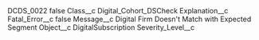 <?xml version="1.0" encoding="UTF-8"?>
<CustomMetadata xmlns="http://soap.sforce.com/2006/04/metadata" xmlns:xsi="http://www.w3.org/2001/XMLSchema-instance" xmlns:xsd="http://www.w3.org/2001/XMLSchema">
    <label>DCDS_0022</label>
    <protected>false</protected>
    <values>
        <field>Class__c</field>
        <value xsi:type="xsd:string">Digital_Cohort_DSCheck</value>
    </values>
    <values>
        <field>Explanation__c</field>
        <value xsi:nil="true"/>
    </values>
    <values>
        <field>Fatal_Error__c</field>
        <value xsi:type="xsd:boolean">false</value>
    </values>
    <values>
        <field>Message__c</field>
        <value xsi:type="xsd:string">Digital Firm Doesn&apos;t Match with Expected Segment</value>
    </values>
    <values>
        <field>Object__c</field>
        <value xsi:type="xsd:string">DigitalSubscription</value>
    </values>
    <values>
        <field>Severity_Level__c</field>
        <value xsi:nil="true"/>
    </values>
</CustomMetadata>
